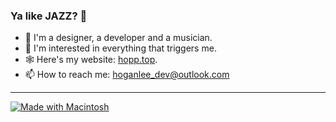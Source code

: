 ### Ya like JAZZ? 🎷

<!--
**h0gan1ee/h0gan1ee** is a ✨ _special_ ✨ repository because its `README.md` (this file) appears on your GitHub profile.

Here are some ideas to get you started:

- 🔭 I’m currently working on ...
- 🌱 I’m currently learning ...
- 👯 I’m looking to collaborate on ...
- 🤔 I’m looking for help with ...
- 💬 Ask me about ...
- 📫 How to reach me: ...
- 😄 Pronouns: ...
- ⚡ Fun fact: ...
-->

- 🦄 I'm a designer, a developer and a musician.
- 🌟 I'm interested in everything that triggers me.
- 🕸 Here's my website: [hopp.top](https://hopp.top).
- 📫 How to reach me: hoganlee_dev@outlook.com

---

[![Made with Macintosh](http://the-tech.mit.edu/Projects/Macmade/macmade-wht.gif)](https://www.apple.com/mac/)
